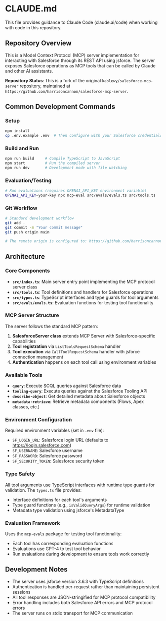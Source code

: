 # CLAUDE.md

This file provides guidance to Claude Code (claude.ai/code) when working with code in this repository.

## Repository Overview

This is a Model Context Protocol (MCP) server implementation for interacting with Salesforce through its REST API using jsforce. The server exposes Salesforce operations as MCP tools that can be called by Claude and other AI assistants.

**Repository Status**: This is a fork of the original `kablewy/salesforce-mcp-server` repository, maintained at `https://github.com/harrisoncannon/salesforce-mcp-server`.

## Common Development Commands

### Setup
```bash
npm install
cp .env.example .env  # Then configure with your Salesforce credentials
```

### Build and Run
```bash
npm run build     # Compile TypeScript to JavaScript
npm start         # Run the compiled server
npm run dev       # Development mode with file watching
```

### Evaluation/Testing
```bash
# Run evaluations (requires OPENAI_API_KEY environment variable)
OPENAI_API_KEY=your-key npx mcp-eval src/evals/evals.ts src/tools.ts
```

### Git Workflow
```bash
# Standard development workflow
git add .
git commit -m "Your commit message"
git push origin main

# The remote origin is configured to: https://github.com/harrisoncannon/salesforce-mcp-server.git
```

## Architecture

### Core Components

- **`src/index.ts`**: Main server entry point implementing the MCP protocol server class
- **`src/tools.ts`**: Tool definitions and handlers for Salesforce operations
- **`src/types.ts`**: TypeScript interfaces and type guards for tool arguments
- **`src/evals/evals.ts`**: Evaluation functions for testing tool functionality

### MCP Server Structure

The server follows the standard MCP pattern:
1. **SalesforceServer class** extends MCP Server with Salesforce-specific capabilities
2. **Tool registration** via `ListToolsRequestSchema` handler
3. **Tool execution** via `CallToolRequestSchema` handler with jsforce connection management
4. **Authentication** happens on each tool call using environment variables

### Available Tools

- **`query`**: Execute SOQL queries against Salesforce data
- **`tooling-query`**: Execute queries against the Salesforce Tooling API 
- **`describe-object`**: Get detailed metadata about Salesforce objects
- **`metadata-retrieve`**: Retrieve metadata components (Flows, Apex classes, etc.)

### Environment Configuration

Required environment variables (set in `.env` file):
- `SF_LOGIN_URL`: Salesforce login URL (defaults to https://login.salesforce.com)
- `SF_USERNAME`: Salesforce username
- `SF_PASSWORD`: Salesforce password
- `SF_SECURITY_TOKEN`: Salesforce security token

### Type Safety

All tool arguments use TypeScript interfaces with runtime type guards for validation. The `types.ts` file provides:
- Interface definitions for each tool's arguments
- Type guard functions (e.g., `isValidQueryArgs`) for runtime validation
- Metadata type validation using jsforce's MetadataType

### Evaluation Framework

Uses the `mcp-evals` package for testing tool functionality:
- Each tool has corresponding evaluation functions
- Evaluations use GPT-4 to test tool behavior
- Run evaluations during development to ensure tools work correctly

## Development Notes

- The server uses jsforce version 3.6.3 with TypeScript definitions
- Authentication is handled per-request rather than maintaining persistent sessions
- All tool responses are JSON-stringified for MCP protocol compatibility
- Error handling includes both Salesforce API errors and MCP protocol errors
- The server runs on stdio transport for MCP communication